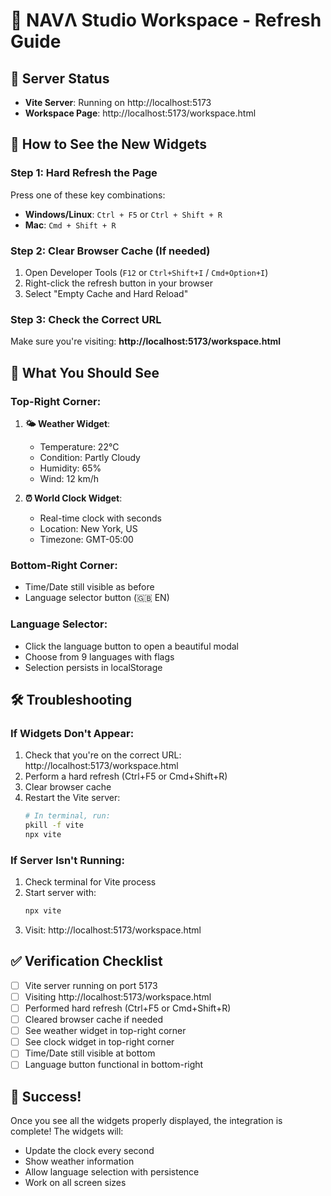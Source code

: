 # 🔄 NAVΛ Studio Workspace - Refresh Guide

## 🚀 Server Status
- **Vite Server**: Running on http://localhost:5173
- **Workspace Page**: http://localhost:5173/workspace.html

## 🔁 How to See the New Widgets

### Step 1: Hard Refresh the Page
Press one of these key combinations:
- **Windows/Linux**: `Ctrl + F5` or `Ctrl + Shift + R`
- **Mac**: `Cmd + Shift + R`

### Step 2: Clear Browser Cache (If needed)
1. Open Developer Tools (`F12` or `Ctrl+Shift+I` / `Cmd+Option+I`)
2. Right-click the refresh button in your browser
3. Select "Empty Cache and Hard Reload"

### Step 3: Check the Correct URL
Make sure you're visiting:
**http://localhost:5173/workspace.html**

## 🎯 What You Should See

### Top-Right Corner:
1. **🌤️ Weather Widget**:
   - Temperature: 22°C
   - Condition: Partly Cloudy
   - Humidity: 65%
   - Wind: 12 km/h

2. **⏰ World Clock Widget**:
   - Real-time clock with seconds
   - Location: New York, US
   - Timezone: GMT-05:00

### Bottom-Right Corner:
- Time/Date still visible as before
- Language selector button (🇬🇧 EN)

### Language Selector:
- Click the language button to open a beautiful modal
- Choose from 9 languages with flags
- Selection persists in localStorage

## 🛠️ Troubleshooting

### If Widgets Don't Appear:
1. Check that you're on the correct URL: http://localhost:5173/workspace.html
2. Perform a hard refresh (Ctrl+F5 or Cmd+Shift+R)
3. Clear browser cache
4. Restart the Vite server:
   ```bash
   # In terminal, run:
   pkill -f vite
   npx vite
   ```

### If Server Isn't Running:
1. Check terminal for Vite process
2. Start server with:
   ```bash
   npx vite
   ```
3. Visit: http://localhost:5173/workspace.html

## ✅ Verification Checklist

- [ ] Vite server running on port 5173
- [ ] Visiting http://localhost:5173/workspace.html
- [ ] Performed hard refresh (Ctrl+F5 or Cmd+Shift+R)
- [ ] Cleared browser cache if needed
- [ ] See weather widget in top-right corner
- [ ] See clock widget in top-right corner
- [ ] Time/Date still visible at bottom
- [ ] Language button functional in bottom-right

## 🎉 Success!

Once you see all the widgets properly displayed, the integration is complete! The widgets will:
- Update the clock every second
- Show weather information
- Allow language selection with persistence
- Work on all screen sizes